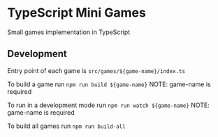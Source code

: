 # TypeScript Mini Games
Small games implementation in TypeScript

## Development
Entry point of each game is `src/games/${game-name}/index.ts`

To build a game run `npm run build ${game-name}` NOTE: game-name is required

To run in a development mode run `npm run watch ${game-name}` NOTE: game-name is required

To build all games run `npm run build-all`

